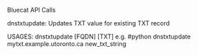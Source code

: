 Bluecat API Calls

dnstxtupdate:	Updates TXT value for existing TXT record

USAGES:
dnstxtupdate [FQDN] [TXT]
        e.g.    #python dnstxtupdate mytxt.example.utoronto.ca new_txt_string